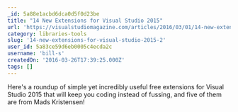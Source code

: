 ```yaml
---
_id: 5a88e1acbd6dca0d5f0d23be
title: "14 New Extensions for Visual Studio 2015"
url: 'https://visualstudiomagazine.com/articles/2016/03/01/14-new-extensions.aspx'
category: libraries-tools
slug: '14-new-extensions-for-visual-studio-2015-2'
user_id: 5a83ce59d6eb0005c4ecda2c
username: 'bill-s'
createdOn: '2016-03-26T17:39:25.000Z'
tags: []
---
```


Here's a roundup of simple yet incredibly useful free extensions for Visual Studio 2015 that will keep you coding instead of fussing, and five of them are from Mads Kristensen!
